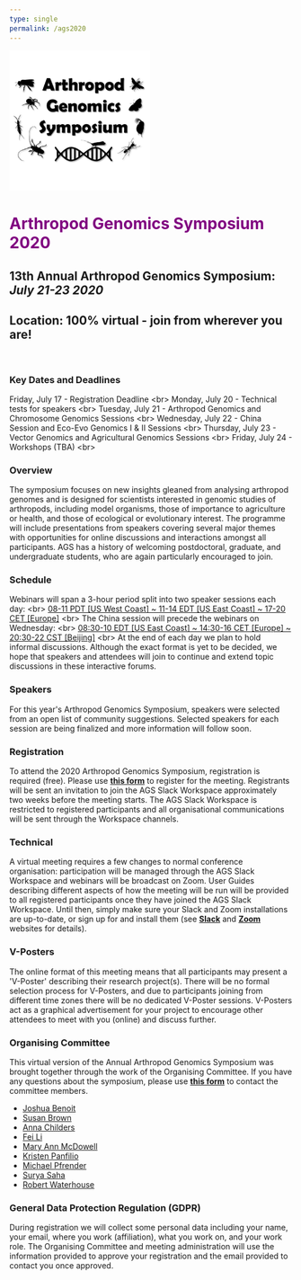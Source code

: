 ```yaml
---
type: single
permalink: /ags2020
---
```

<img src="/images/ags-icon.PNG" width="250"> 

# **<span style="color:purple"> Arthropod Genomics Symposium 2020 </span>**
## **13th Annual Arthropod Genomics Symposium: *July 21-23 2020***
## **Location: 100% virtual - join from wherever you are!**
&nbsp;
### **Key Dates and Deadlines**
Friday, July 17 - Registration Deadline <br\>
Monday, July 20 - Technical tests for speakers <br\>
Tuesday, July 21 - Arthropod Genomics and Chromosome Genomics Sessions <br\>
Wednesday, July 22 - China Session and Eco-Evo Genomics I &amp; II Sessions <br\>
Thursday, July 23 - Vector Genomics and Agricultural Genomics Sessions <br\>
Friday, July 24 - Workshops (TBA) <br\>

### **Overview**
The symposium focuses on new insights gleaned from analysing arthropod genomes and is designed for scientists interested in genomic studies of arthropods, including model organisms, those of importance to agriculture or health, and those of ecological or evolutionary interest. The programme will include presentations from speakers covering several major themes with opportunities for online discussions and interactions amongst all participants. AGS has a history of welcoming postdoctoral, graduate, and undergraduate students, who are again particularly encouraged to join.

### **Schedule**
Webinars will span a 3-hour period split into two speaker sessions each day: <br\>
[08-11 PDT [US West Coast] ~ 11-14 EDT [US East Coast] ~ 17-20 CET [Europe]](https://www.timeanddate.com/worldclock/fixedtime.html?msg=Arthropod+Genomics+Symposium+2020&amp;iso=20200721T11&amp;p1=179&amp;ah=3) <br\>
The China session will precede the webinars on Wednesday: <br\>
[08:30-10 EDT [US East Coast] ~ 14:30-16 CET [Europe] ~ 20:30-22 CST [Beijing]](https://www.timeanddate.com/worldclock/fixedtime.html?msg=Arthropod+Genomics+Symposium+2020+China+Session&amp;iso=20200722T0830&amp;p1=179&amp;ah=1&amp;am=30) <br\>
At the end of each day we plan to hold informal discussions. Although the exact format is yet to be decided, we hope that speakers and attendees will join to continue and extend topic discussions in these interactive forums.

### **Speakers**
For this year&#39;s Arthropod Genomics Symposium, speakers were selected from an open list of community suggestions. Selected speakers for each session are being finalized and more information will follow soon.

### **Registration**
To attend the 2020 Arthropod Genomics Symposium, registration is required (free). Please use [**this form**](https://forms.gle/XgEHUvf41zgDaKCW8) to register for the meeting. Registrants will be sent an invitation to join the AGS Slack Workspace approximately two weeks before the meeting starts. The AGS Slack Workspace is restricted to registered participants and all organisational communications will be sent through the Workspace channels.

### **Technical**
A virtual meeting requires a few changes to normal conference organisation: participation will be managed through the AGS Slack Workspace and webinars will be broadcast on Zoom. User Guides describing different aspects of how the meeting will be run will be provided to all registered participants once they have joined the AGS Slack Workspace. Until then, simply make sure your Slack and Zoom installations are up-to-date, or sign up for and install them (see [**Slack**](https://slack.com/) and [**Zoom**](https://zoom.us/) websites for details).

### **V-Posters**
The online format of this meeting means that all participants may present a &#39;V-Poster&#39; describing their research project(s). There will be no formal selection process for V-Posters, and due to participants joining from different time zones there will be no dedicated V-Poster sessions. V-Posters act as a graphical advertisement for your project to encourage other attendees to meet with you (online) and discuss further.

### **Organising Committee**
This virtual version of the Annual Arthropod Genomics Symposium was brought together through the work of the Organising Committee. If you have any questions about the symposium, please use [**this form**](https://forms.gle/vNnCf2sE2wg7nA7g7) to contact the committee members.

- [Joshua Benoit](http://insectphysiology.uc.edu/labmembers.html)
- [Susan Brown](https://www.k-state.edu/biology/people/tenure/brown/)
- [Anna Childers](https://www.ars.usda.gov/people-locations/person?person-id=51956)
- [Fei Li](https://person.zju.edu.cn/en/lifei)
- [Mary Ann McDowell](https://biology.nd.edu/people/mary-ann-mcdowell/)
- [Kristen Panfilio](https://warwick.ac.uk/fac/sci/lifesci/people/kpanfilio/)
- [Michael Pfrender](https://biology.nd.edu/people/michael-pfrender/)
- [Surya Saha](https://btiscience.org/explore-bti/directory/ss2489@cornell.edu/)
- [Robert Waterhouse](https://rmwaterhouse.org/)

### **General Data Protection Regulation (GDPR)**
During registration we will collect some personal data including your name, your email, where you work (affiliation), what you work on, and your work role. The Organising Committee and meeting administration will use the information provided to approve your registration and the email provided to contact you once approved.
